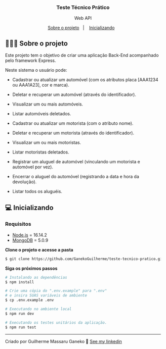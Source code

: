 <h3 align="center">
    Teste Técnico Prático
</h3>

<p align="center">Web API</p>


<p align="center">
  <a href="#%EF%B8%8F-sobre-o-projeto">Sobre o projeto</a>&nbsp;&nbsp;&nbsp;|&nbsp;&nbsp;&nbsp;
  <a href="#-inicializando">Inicializando</a>&nbsp;&nbsp;&nbsp;
</p>


## 💇🏻‍♂️ Sobre o projeto

Este projeto tem o objetivo de criar uma aplicação Back-End acompanhado pelo framework Express.

Neste sistema o usuário pode:
- Cadastrar ou atualizar um automóvel (com os atributos placa [AAA1234 ou AAA1A23], cor e marca).
- Deletar e recuperar um automóvel (através do identificador).
- Visualizar um ou mais automóveis.
- Listar automóveis deletados.

- Cadastrar ou atualizar um motorista (com o atributo nome).
- Deletar e recuperar um motorista (através do identificador).
- Visualizar um ou mais motoristas.
- Listar motoristas deletados.

- Registrar um aluguel de automóvel (vinculando um motorista e automóvel por vez).
- Encerrar o aluguel do automóvel (registrando a data e hora da devolução).
- Listar todos os aluguéis.

## 💻 Inicializando

### Requisitos

- [Node.js](https://nodejs.org/en/) = 16.14.2
- [MongoDB](https://www.mongodb.com/pt-br) = 5.0.9

**Clone o projeto e acesse a pasta**

```bash
$ git clone https://github.com/GanekoGuilherme/teste-tecnico-pratico.git
```

**Siga os próximos passos**

```bash
# Instalando as dependências
$ npm install

# Crie uma cópia do ".env.example" para ".env"
# e insira SUAS variáveis de ambiente
$ cp .env.example .env

# Executando no ambiente local
$ npm run dev

# Executando os testes unitários da aplicação.
$ npm run test
```

---

Criado por Guilherme Massaru Ganeko 👋 [See my linkedin](https://www.linkedin.com/in/guilhermeganeko/)
